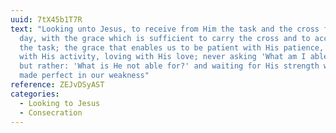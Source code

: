 ```yaml
---
uuid: 7tX45b1T7R
text: "Looking unto Jesus, to receive from Him the task and the cross for each
  day, with the grace which is sufficient to carry the cross and to accomplish
  the task; the grace that enables us to be patient with His patience, active
  with His activity, loving with His love; never asking 'What am I able for?'
  but rather: 'What is He not able for?' and waiting for His strength which is
  made perfect in our weakness"
reference: ZEJvDSyAST
categories:
  - Looking to Jesus
  - Consecration
---
```

